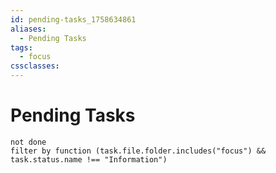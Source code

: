 ```yaml
---
id: pending-tasks_1758634861
aliases:
  - Pending Tasks
tags:
  - focus
cssclasses:
---
```

# Pending Tasks 

```tasks
not done
filter by function (task.file.folder.includes("focus") && task.status.name !== "Information")
```
